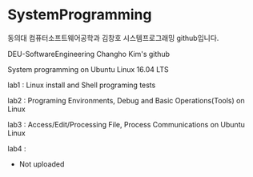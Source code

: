 # SystemProgramming
동의대 컴퓨터소프트웨어공학과 김창호 시스템프로그래밍 github입니다.

DEU-SoftwareEngineering Changho Kim's github

System programming on Ubuntu Linux 16.04 LTS

lab1 : Linux install and Shell programing tests


lab2 : Programing Environments, Debug and Basic Operations(Tools) on Linux


lab3 : Access/Edit/Processing File, Process Communications on Ubuntu Linux


lab4 : 
 - Not uploaded
